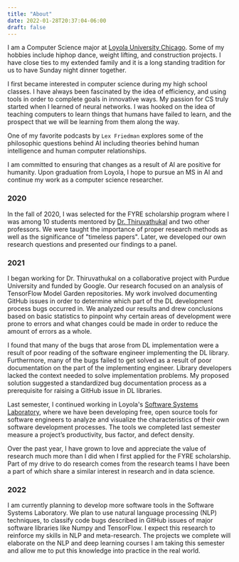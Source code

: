 ```yaml
---
title: "About"
date: 2022-01-28T20:37:04-06:00
draft: false
---
```


I am a Computer Science major at [Loyola University Chicago](https://www.luc.edu/cs/index.shtml).  Some of my hobbies include hiphop dance, weight lifting, and construction projects.  I have close ties to my extended family and it is a long standing tradition for us to have Sunday night dinner together.

I first became interested in computer science during my high school classes. I have always been fascinated by the idea of efficiency, and using tools in order to complete goals in innovative ways.  My passion for CS truly started when I learned  of neural networks. I was hooked on the idea of teaching computers to learn things that humans have failed to learn, and the prospect that we will be learning from them along the way.  

One of my favorite podcasts by `Lex Friedman` explores some of the philosophic questions behind AI including theories behind human intelligence and human computer relationships.

I am committed to ensuring that changes as a result of AI are positive for humanity.  Upon graduation from Loyola, I hope to pursue an MS in AI and continue my work as a computer science researcher.


### 2020

In the fall of 2020, I was selected for the FYRE scholarship program where I was among 10 students mentored by [Dr. Thiruvathukal](https://gkt.cs.luc.edu/) and two other professors. We were taught the importance of proper research methods as well as the significance of "timeless papers". Later, we developed our own research questions and presented our findings to a panel.

### 2021

I began working for Dr. Thiruvathukal on a collaborative project with Purdue University and funded by Google. Our research focused on an analysis of TensorFlow Model Garden repositories. My work involved documenting GitHub issues in order to determine which part of the DL development process bugs occurred in.  We analyzed our results and drew conclusions based on basic statistics to pinpoint why certain areas of development were prone to errors and what changes could be made in order to reduce the amount of errors as a whole.  

I found that many of the bugs that arose from DL implementation were a result of poor reading of the software engineer implementing the DL library. Furthermore, many of the bugs failed to get solved as a result of poor documentation on the part of the implementing engineer.  Library developers lacked the context needed to solve implementation problems.  My proposed solution suggested a standardized bug documentation process as a prerequisite for raising a GitHub issue in DL libraries.

Last semester, I continued working in Loyola's [Software Systems Laboratory](https://ssl.cs.luc.edu/), where we have been developing free, open source tools for software engineers to analyze and visualize the characteristics of their own software development processes.  The tools we completed last semester measure a project’s productivity, bus factor, and defect density.  

Over the past year, I have grown to love and appreciate the value of research much more than I did when I first applied for the FYRE scholarship. Part of my drive to do research comes from the research teams I have been a part of which share a similar interest in research and in data science.

### 2022

I am currently planning to develop more software tools in the Software Systems Laboratory. We plan to use natural language processing (NLP) techniques, to classify code bugs described in GitHub issues of major software libraries like Numpy and TensorFlow. I expect this research to reinforce my skills in NLP and meta-research. The projects we complete will elaborate on the NLP and deep learning courses I am taking this semester and allow me to put this knowledge into practice in the real world.  
